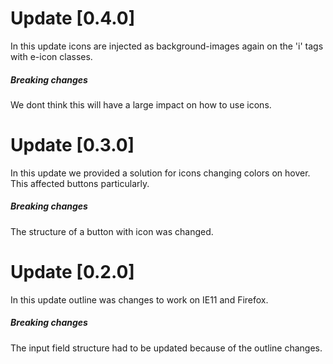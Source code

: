 # Update [0.4.0]
In this update icons are injected as background-images again on the 'i' tags with e-icon classes. 
##### Breaking changes
We dont think this will have a large impact on how to use icons.


# Update [0.3.0]
In this update we provided a solution for icons changing colors on hover. This affected buttons particularly.
##### Breaking changes
The structure of a button with icon was changed.


# Update [0.2.0]
In this update outline was changes to work on IE11 and Firefox.
##### Breaking changes
The input field structure had to be updated because of the outline changes.